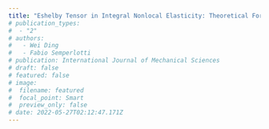 ```yaml
---
title: "Eshelby Tensor in Integral Nonlocal Elasticity: Theoretical Formulation and Numerical Validation, EMI 2022, Baltimore, MD"
# publication_types:
#  - "2"
# authors:
#   - Wei Ding
#   - Fabio Semperlotti
# publication: International Journal of Mechanical Sciences
# draft: false
# featured: false
# image:
#  filename: featured
#  focal_point: Smart
#  preview_only: false
# date: 2022-05-27T02:12:47.171Z
---
```

